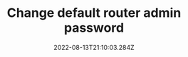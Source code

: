---
title: Change default router admin password
date: "2022-08-13T21:10:03.284Z"
description: "As with smart devices, your router will have a default admin password. Gaining admin control of your router allows high-privilege access to many of the settings and devices on your network, so it is a good idea to make sure that this is changed to a non-standard password.
Here are a set of steps to follow to change your router admin password:
https://www.techradar.com/broadband/how-to-change-your-router-password"
position: 17
section: "Your network"
---